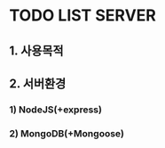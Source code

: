 TODO LIST SERVER
================
## 1. 사용목적
## 2. 서버환경
### 1) NodeJS(+express)
### 2) MongoDB(+Mongoose)
